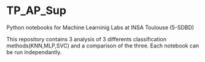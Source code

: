 # TP_AP_Sup

Python notebooks for Machine Learninig Labs at INSA Toulouse (5-SDBD)

This repository contains 3 analysis of 3 differents classification methods(KNN,MLP,SVC) and a comparison of the three.
Each notebook can be run independantly.